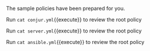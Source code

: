 
The sample policies have been prepared for you. 

Run `cat conjur.yml`{{execute}} to review the root policy

Run `cat server.yml`{{execute}} to review the root policy

Run `cat ansible.yml`{{execute}} to review the root policy

